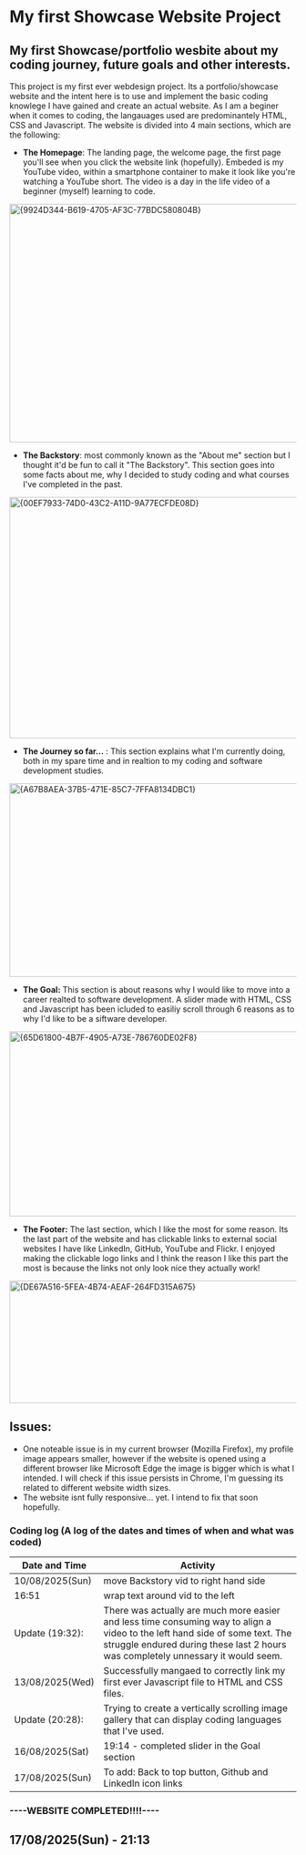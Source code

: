 # My first Showcase Website Project
## My first Showcase/portfolio wesbite about my coding journey, future goals and other interests.

This project is my first ever webdesign project. Its a portfolio/showcase website and the intent here is to use and implement the basic coding knowlege I have gained and create an actual website. As I am a beginer when it comes to coding, the langauages used are predominantely HTML, CSS and Javascript. The website is divided into 4 main sections, which are the following:

* **The Homepage**: The landing page, the welcome page, the first page you'll see when you click the website link (hopefully). Embeded is my YouTube video, within a smartphone container to make it look like you're watching a YouTube short. The video is a day in the life video of a beginner (myself) learning to code.
<img width="960" height="419" alt="{9924D344-B619-4705-AF3C-77BDC580804B}" src="https://github.com/user-attachments/assets/65423b31-af05-42b2-990c-f67af319db5d" />

* **The Backstory**: most commonly known as the "About me" section but I thought it'd be fun to call it "The Backstory". This section goes into some facts about me, why I decided to study coding and what courses I've completed in the past.
<img width="960" height="424" alt="{00EF7933-74D0-43C2-A11D-9A77ECFDE08D}" src="https://github.com/user-attachments/assets/cbc6d78c-cf33-443c-997d-f2c6fc7035ee" />

  
* **The Journey so far...** : This section explains what I'm currently doing, both in my spare time and in realtion to my coding and software development studies.
<img width="960" height="340" alt="{A67B8AEA-37B5-471E-85C7-7FFA8134DBC1}" src="https://github.com/user-attachments/assets/344e66b8-676b-4fca-9063-d3e2f03e53dd" />

* **The Goal:** This section is about reasons why I would like to move into a career realted to software development. A slider made with HTML, CSS and Javascript has been icluded to easiliy scroll through 6 reasons as to why I'd like to be a siftware developer.
<img width="960" height="325" alt="{65D61800-4B7F-4905-A73E-786760DE02F8}" src="https://github.com/user-attachments/assets/049de3fa-e106-40c5-8fc1-3fe9021a5d5d" />

  
* **The Footer:** The last section, which I like the most for some reason. Its the last part of the website and has clickable links to external social websites I have like LinkedIn, GitHub, YouTube and Flickr. I enjoyed making the clickable logo links and I think the reason I like this part the most is because the links not only look nice they actually work!
<img width="960" height="215" alt="{DE67A516-5FEA-4B74-AEAF-264FD315A675}" src="https://github.com/user-attachments/assets/ed3e6ea4-a115-43fb-828d-8d3a26b2d82e" />


## Issues:
* One noteable issue is in my current browser (Mozilla Firefox), my profile image appears smaller, however if the website is opened using a different browser like Microsoft Edge the image is bigger which is what I intended. I will check if this issue persists in Chrome, I'm guessing its related to different website width sizes.
* The website isnt fully responsive... yet. I intend to fix that soon hopefully.

### Coding log (A log of the dates and times of when and what was coded)

| Date and Time | Activity                                |
| ----------------|----------------------------------------- |
|10/08/2025(Sun)| move Backstory vid to right hand side |
|16:51          | wrap text around vid to the left      |
| Update (19:32): | There was actually are much more easier and less time consuming way to align a video to the left hand side of some text. The struggle endured during these last 2 hours was completely unnessary it would seem. |
| 13/08/2025(Wed) | Successfully mangaed to correctly link my first ever Javascript file to HTML and CSS files. |
| Update (20:28): |  Trying to create a vertically scrolling image gallery that can display coding languages that I've used. |
| 16/08/2025(Sat)  | 19:14 - completed slider in the Goal section |
| 17/08/2025(Sun)  | To add: Back to top button, Github and LinkedIn icon links|


### ----WEBSITE COMPLETED!!!!----
## 17/08/2025(Sun) - 21:13
